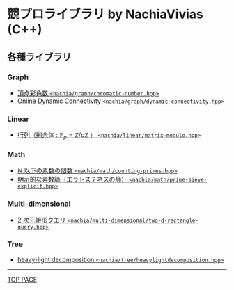 # 競プロライブラリ by NachiaVivias (C++)

## 各種ライブラリ

### Graph

- [頂点彩色数 `<nachia/graph/chromatic-number.hpp>`](graph/chromatic-number.md)
- [Online Dynamic Connectivity `<nachia/graph/dynamic-connectivity.hpp>`](graph/dynamic-connectivity.md)

### Linear

- [行列（剰余体 : $\mathbb{F}_p=\mathbb{Z}/p\mathbb{Z}$ ） `<nachia/linear/matrix-modulo.hpp>`](linear/matrix-modulo.md)

### Math

- [$N$ 以下の素数の個数 `<nachia/math/counting-primes.hpp>`](math/counting-primes.md)
- [明示的な素数篩（エラトステネスの篩） `<nachia/math/prime-sieve-explicit.hpp>`](math/prime-sieve-explicit.md)

### Multi-dimensional

- [$2$ 次元矩形クエリ `<nachia/multi-dimensional/two-d-rectangle-query.hpp>`](multi-dimensional/two-d-rectangle-query.md)

### Tree

- [heavy-light decomposition `<nachia/tree/heavylightdecomposition.hpp>`](tree/heavy-light-decomposition.md)

---

[TOP PAGE](https://nachiavivias.github.io/cp-library/)


<script type="text/x-mathjax-config">MathJax.Hub.Config({tex2jax:{inlineMath:[['\$','\$']],processEscapes:true},CommonHTML: {matchFontHeight:false}});</script>
<script type="text/javascript" async src="https://cdnjs.cloudflare.com/ajax/libs/mathjax/2.7.1/MathJax.js?config=TeX-MML-AM_CHTML"></script>
